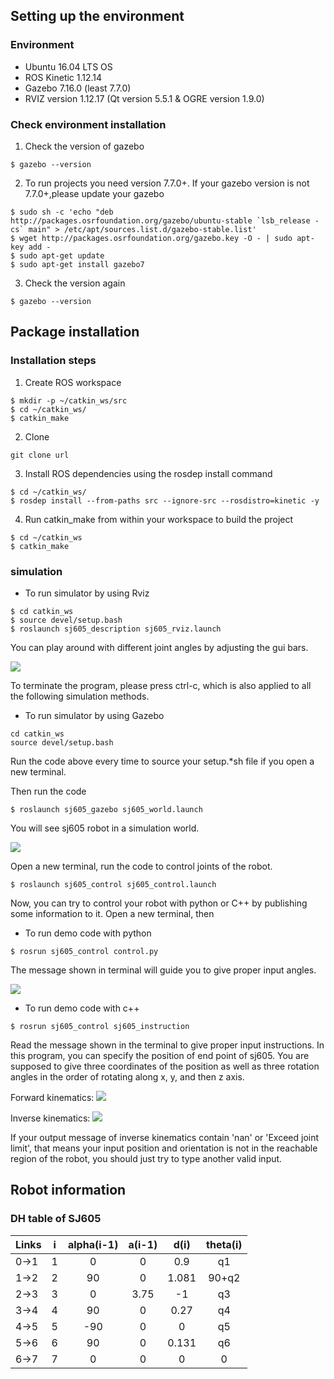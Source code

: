 ## Setting up the environment
### Environment
* Ubuntu 16.04 LTS OS
* ROS Kinetic 1.12.14
* Gazebo 7.16.0 (least 7.7.0)
* RVIZ version 1.12.17 (Qt version 5.5.1 & OGRE version 1.9.0)

### Check environment installation
1. Check the version of gazebo
```
$ gazebo --version
``` 
2. To run projects you need version 7.7.0+. If your gazebo version is not 7.7.0+,please update your gazebo
```
$ sudo sh -c 'echo "deb http://packages.osrfoundation.org/gazebo/ubuntu-stable `lsb_release -cs` main" > /etc/apt/sources.list.d/gazebo-stable.list'
$ wget http://packages.osrfoundation.org/gazebo.key -O - | sudo apt-key add -
$ sudo apt-get update
$ sudo apt-get install gazebo7
```
3. Check the version again
```
$ gazebo --version
``` 
## Package installation
### Installation steps
1. Create ROS workspace
```
$ mkdir -p ~/catkin_ws/src
$ cd ~/catkin_ws/
$ catkin_make
```
2. Clone 
```
git clone url
```
3. Install ROS dependencies using the rosdep install command
```
$ cd ~/catkin_ws/
$ rosdep install --from-paths src --ignore-src --rosdistro=kinetic -y
```
4. Run catkin_make from within your workspace to build the project
```
$ cd ~/catkin_ws
$ catkin_make
```
### simulation

* To run simulator by using Rviz
```
$ cd catkin_ws
$ source devel/setup.bash
$ roslaunch sj605_description sj605_rviz.launch
```
You can play around with different joint angles by adjusting the gui bars.
  
![](https://i.imgur.com/OjT5MjD.png)
  
To terminate the program, please press ctrl-c, which is also applied to all the following simulation methods.
  
* To run simulator by using Gazebo

```
cd catkin_ws
source devel/setup.bash
```
Run the code above every time to source your setup.*sh file if you open a new terminal.
  
Then run the code
```
$ roslaunch sj605_gazebo sj605_world.launch
```
You will see sj605 robot in a simulation world.
   
![](https://i.imgur.com/HADlUXY.png)

Open a new terminal, run the code to control joints of the robot.
```
$ roslaunch sj605_control sj605_control.launch
```
Now, you can try to control your robot with python or C++ by publishing some information to it.
Open a new terminal, then

* To run demo code with python
```
$ rosrun sj605_control control.py 
```
The message shown in terminal will guide you to give proper input angles.
  
![](https://i.imgur.com/l4vycSG.png)
  
* To run demo code with c++
```
$ rosrun sj605_control sj605_instruction 
```
Read the message shown in the terminal to give proper input instructions.
In this program, you can specify the position of end point of sj605. 
You are supposed to give three coordinates of the position as well as three rotation angles in the order of rotating along x, y, and then z axis.

 
Forward kinematics: 
  ![](https://i.imgur.com/MYhx1EN.png)
  
Inverse kinematics:
![](https://i.imgur.com/I94pAcj.png)
 
If your output message of inverse kinematics contain 'nan' or 'Exceed joint limit', that means your input position and orientation is not in the reachable region of the robot,  you should just try to type another valid input.


## Robot information
### DH table of SJ605

| Links | i   | alpha(i-1) | a(i-1) | d(i)   | theta(i) |
| ----- | --- |:----------:|:------:|:------:|:--------:|
| 0->1  | 1   |     0      |   0    |  0.9   |    q1    |
| 1->2  | 2   |     90     |   0    | 1.081  |  90+q2   |
| 2->3  | 3   |     0      |  3.75  | -1     |    q3    |
| 3->4  | 4   |     90     |   0    | 0.27   |    q4    |
| 4->5  | 5   |    -90     |   0    | 0      |    q5    |
| 5->6  | 6   |     90     |   0    | 0.131  |    q6    |
| 6->7  | 7   |     0      |   0    | 0      |    0     |

